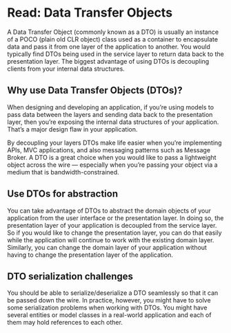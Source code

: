 # Read: Data Transfer Objects

A Data Transfer Object (commonly known as a DTO) is usually an instance of a POCO (plain old CLR object) class used as a container to encapsulate data and pass it from one layer of the application to another. You would typically find DTOs being used in the service layer to return data back to the presentation layer. The biggest advantage of using DTOs is decoupling clients from your internal data structures.

## Why use Data Transfer Objects (DTOs)?
When designing and developing an application, if you’re using models to pass data between the layers and sending data back to the presentation layer, then you’re exposing the internal data structures of your application. That’s a major design flaw in your application.

By decoupling your layers DTOs make life easier when you’re implementing APIs, MVC applications, and also messaging patterns such as Message Broker. A DTO is a great choice when you would like to pass a lightweight object across the wire — especially when you’re passing your object via a medium that is bandwidth-constrained.

## Use DTOs for abstraction
You can take advantage of DTOs to abstract the domain objects of your application from the user interface or the presentation layer. In doing so, the presentation layer of your application is decoupled from the service layer. So if you would like to change the presentation layer, you can do that easily while the application will continue to work with the existing domain layer. Similarly, you can change the domain layer of your application without having to change the presentation layer of the application.

## DTO serialization challenges
You should be able to serialize/deserialize a DTO seamlessly so that it can be passed down the wire. In practice, however, you might have to solve some serialization problems when working with DTOs. You might have several entities or model classes in a real-world application and each of them may hold references to each other.